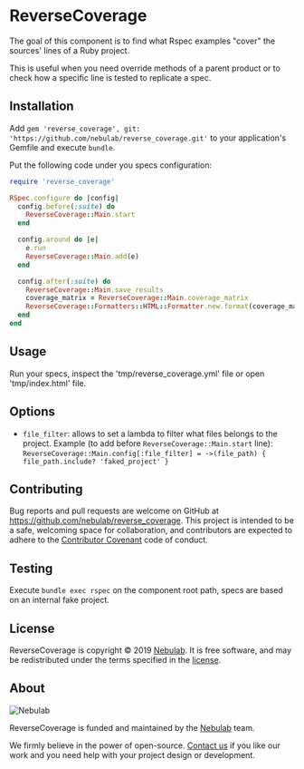 # ReverseCoverage

The goal of this component is to find what Rspec examples "cover" the sources' lines of a Ruby project.

This is useful when you need override methods of a parent product or to check how a specific line is tested to replicate a spec.

## Installation

Add `gem 'reverse_coverage', git: 'https://github.com/nebulab/reverse_coverage.git'` to your application's Gemfile and execute `bundle`.

Put the following code under you specs configuration:

```ruby
require 'reverse_coverage'

RSpec.configure do |config|
  config.before(:suite) do
    ReverseCoverage::Main.start
  end

  config.around do |e|
    e.run
    ReverseCoverage::Main.add(e)
  end

  config.after(:suite) do
    ReverseCoverage::Main.save_results
    coverage_matrix = ReverseCoverage::Main.coverage_matrix
    ReverseCoverage::Formatters::HTML::Formatter.new.format(coverage_matrix)
  end
end
```

## Usage

Run your specs, inspect the 'tmp/reverse_coverage.yml' file or open 'tmp/index.html' file.

## Options

- `file_filter`: allows to set a lambda to filter what files belongs to the project. Example (to add before `ReverseCoverage::Main.start` line): `ReverseCoverage::Main.config[:file_filter] = ->(file_path) { file_path.include? 'faked_project' }`

## Contributing

Bug reports and pull requests are welcome on GitHub at https://github.com/nebulab/reverse_coverage. This project is intended to be a safe, welcoming space for collaboration, and contributors are expected to adhere to the [Contributor Covenant](http://contributor-covenant.org) code of conduct.

## Testing

Execute `bundle exec rspec` on the component root path, specs are based on an internal fake project.

## License

ReverseCoverage is copyright © 2019 [Nebulab](http://nebulab.it/). It is free software, and may be redistributed under the terms specified in the [license](LICENSE.txt).

## About

![Nebulab](http://nebulab.it/assets/images/public/logo.svg)

ReverseCoverage is funded and maintained by the [Nebulab](http://nebulab.it/) team.

We firmly believe in the power of open-source. [Contact us](http://nebulab.it/contact-us/) if you like our work and you need help with your project design or development.
